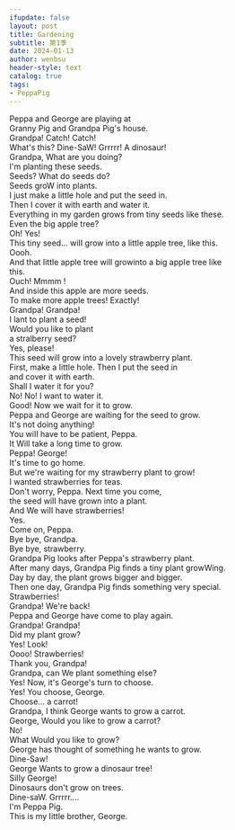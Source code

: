 ```yaml
---
ifupdate: false
layout: post
title: Gardening
subtitle: 第1季
date: 2024-01-13
author: wenbsu
header-style: text
catalog: true
tags:
- PeppaPig
---
```


Peppa and George are playing at  
Granny Pig and Grandpa Pig's house.  
Grandpa! Catch! Catch!  
What's this? Dine-SaW! Grrrrr! A dinosaur!  
Grandpa, What are you doing?  
I'm planting these seeds.  
Seeds? What do seeds do?  
Seeds groW into plants.  
I just make a Iittle hole and put the seed in.  
Then I cover it with earth and water it.  
Everything in my garden grows from tiny seeds like these.  
Even the big apple tree?  
Oh! Yes!  
This tiny seed... wiII grow into a little apple tree, like this.  
Oooh.  
And that Iittle apple tree will growinto a big appIe tree like  
this.  
Ouch! Mmmm !  
And inside this apple are more seeds.  
To make more apple trees! ExactIy!  
Grandpa! Grandpa!  
I lant to plant a seed!  
Would you like to plant  
a stralberry seed?  
Yes, please!  
This seed will grow into a lovely strawberry plant.  
First, make a Iittle hole. Then I put the seed in  
and cover it with earth.  
Shall I water it for you?  
No! No! I want to water it.  
Good! Now we wait for it to grow.  
Peppa and George are waiting for the seed to grow.  
It's not doing anything!  
You wiII have to be patient, Peppa.  
It Will take a long time to grow.  
Peppa! George!  
It's time to go home.  
But we're waiting for my strawberry plant to grow!  
I wanted strawberries for teas.  
Don't worry, Peppa. Next time you come,  
the seed wiII have grown into a plant.  
And We wiII have strawberries!  
Yes.  
Come on, Peppa.  
Bye bye, Grandpa.  
Bye bye, strawberry.  
Grandpa Pig looks after Peppa's strawberry plant.  
After many days, Grandpa Pig finds a tiny plant growWing.  
Day by day, the plant grows bigger and bigger.  
Then one day, Grandpa Pig finds something very special.  
Strawberries!  
Grandpa! We're back!  
Peppa and George have come to play again.  
Grandpa! Grandpa!  
Did my plant grow?  
Yes! Look!  
Oooo! Strawberries!  
Thank you, Grandpa!  
Grandpa, can We plant something eIse?  
Yes! Now, it's George's turn to choose.  
Yes! You choose, George.  
Choose... a carrot!  
Grandpa, I think George wants to grow a carrot.  
George, WouId you like to grow a carrot?  
No!  
What Would you Iike to grow?  
George has thought of something he wants to grow.  
Dine-Saw!  
George Wants to grow a dinosaur tree!  
SiIIy George!  
Dinosaurs don't grow on trees.  
Dine-saW. Grrrrr....  
I'm Peppa Pig.  
This is my Iittle brother, George.  